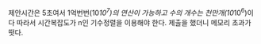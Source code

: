 제안시간은 5초여서 1억번번(10*10<sup>7</sup>)의 연산이 가능하고 수의 개수는 천만개(10*10<sup>6</sup>)이다
따라서 시간복잡도가 n인 기수정렬을 이용해야 한다.
제출을 했더니 메모리 초과가 떳다.
